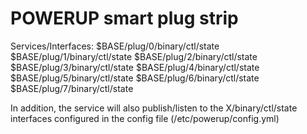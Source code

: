 POWERUP smart plug strip
========================

Services/Interfaces:
$BASE/plug/0/binary/ctl/state
$BASE/plug/1/binary/ctl/state
$BASE/plug/2/binary/ctl/state
$BASE/plug/3/binary/ctl/state
$BASE/plug/4/binary/ctl/state
$BASE/plug/5/binary/ctl/state
$BASE/plug/6/binary/ctl/state
$BASE/plug/7/binary/ctl/state

In addition, the service will also publish/listen to the X/binary/ctl/state
interfaces configured in the config file (/etc/powerup/config.yml)
